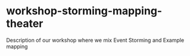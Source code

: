 # workshop-storming-mapping-theater
Description of our workshop where we mix Event Storming and Example mapping
